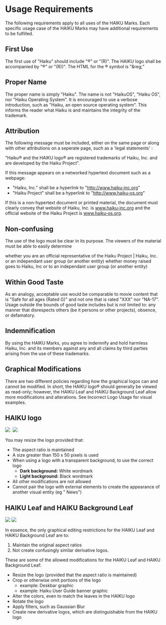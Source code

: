 # Usage Requirements
The following requirements apply to all uses of the HAIKU Marks. Each specific usage case of the HAIKU Marks may have additional requirements to be fulfilled.

## First Use
The first use of "Haiku" should include "®" or "&#40;R&#41;". The HAIKU logo shall be accompanied by "®" or "&#40;R&#41;)". The HTML for the ® symbol is "&amp;reg;"

## Proper Name
The proper name is simply "Haiku". The name is not "HaikuOS", "Haiku OS", nor "Haiku Operating System". It is encouraged to use a verbose introduction, such as "Haiku, an open source operating system". This informs the reader what Haiku is and maintains the integrity of the trademark.

## Attribution
The following message must be included, either on the same page or along with other attributions on a seperate page, such as a 'legal statements' :

"Haiku® and the HAIKU logo® are registered trademarks of Haiku, Inc. and are developed by the Haiku Project".

If this message appears on a networked hypertext document such as a webpage:

* "Haiku, Inc." shall be a hyperlink to "http://www.haiku-inc.org"
* "Haiku Project" shall be a hyperlink to "http://www.haiku-os.org"

If this is a non-hypertext document or printed material, the document must clearly convey that website of Haiku, Inc. is www.haiku-inc.org and the official website of the Haiku Project is www.haiku-os.org.

## Non-confusing
The use of the logo must be clear in its purpose. The viewers of the material must be able to easily determine

whether you are an official representative of the Haiku Project | Haiku, Inc. or an independant user group (or another entity)
whether money raised goes to Haiku, Inc or to an independant user group (or another entity)

## Within Good Taste
As an analogy, acceptable use would be comparable to movie content that is "Safe for all ages (Rated G)" and not one that is rated "XXX" nor "NA-17". Usage outside the bounds of good taste includes but is not limited to: any manner that disrespects others (be it persons or other projects), obsence, or defamatory.

## Indemnification
By using the HAIKU Marks, you agree to indemnify and hold harmless Haiku, Inc. and its members against any and all claims by third parties arising from the use of these trademarks.

## Graphical Modifications
There are two different policies regarding how the graphical logos can and cannot be modified. In short, the HAIKU logo® should generally be viewed as read-only; however, the HAIKU Leaf and HAIKU Background Leaf allow more modifications and alterations. See Incorrect Logo Usage for visual examples.

## HAIKU logo

<img src="/images/HAIKU-logo-black-on-white.png">&nbsp;&nbsp;<img src="/images/HAIKU-logo-white-on-black.png">

You may resize the logo provided that:
* The aspect ratio is maintained
* A size greater than 150 x 50 pixels is used
* When using a logo with a transparent background, to use the correct logo
  * **Dark background:** White wordmark
  * **Light background:** Black wordmark
* All other modifications are not allowed
* Cannot pair the logo with external elements to create the appearance of another visual entity (eg "<HAIKU logo> News")

## HAIKU Leaf and HAIKU Background Leaf

<img src="/images/HAIKU_Leaf.png">&nbsp;<img src="/images/HAIKU_Background_Leaf.png">

In essence, the only graphical editing restrictions for the HAIKU Leaf and HAIKU Background Leaf are to:

1. Maintain the original aspect ratios
2. Not create confusingly similar derivative logos.

These are some of the allowed modifications for the HAIKU Leaf and HAIKU Background Leaf:

* Resize the logo (provided that the aspect ratio is maintained)
* Crop or otherwise omit portions of the logo
  * example: Deskbar graphic
  * example: Haiku User Guide banner graphic
* Alter the colors, even to match the leaves in the HAIKU logo
* Rotate the logo
* Apply filters, such as Gaussian Blur
* Create new derivative logos, which are distinguishable from the HAIKU logo
